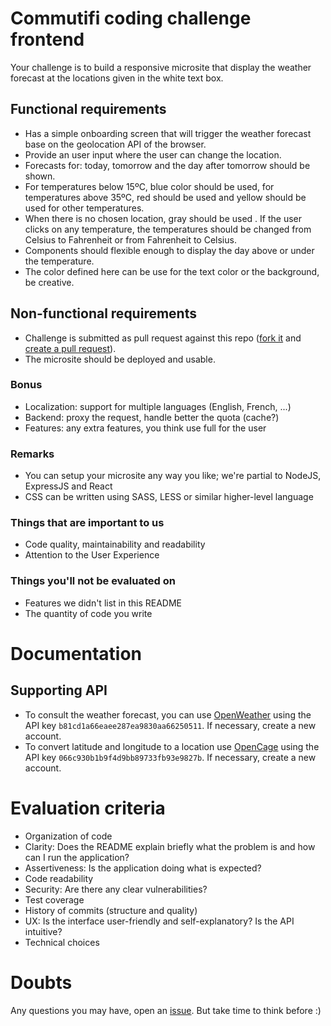 # Commutifi coding challenge frontend

Your challenge is to build a responsive microsite that display the weather forecast at the locations given in the white text box.

## Functional requirements

- Has a simple onboarding screen that will trigger the weather forecast base on the geolocation API of the browser.
- Provide an user input where the user can change the location.
- Forecasts for: today, tomorrow and the day after tomorrow should be shown.
- For temperatures below 15ºC, blue color should be used, for temperatures above 35ºC, red should be used and yellow should be used for other temperatures.
- When there is no chosen location, gray should be used . If the user clicks on any temperature, the temperatures should be changed from Celsius to Fahrenheit or from Fahrenheit to Celsius.
- Components should flexible enough to display the day above or under the temperature.
- The color defined here can be use for the text color or the background, be creative.

## Non-functional requirements

- Challenge is submitted as pull request against this repo ([fork it](https://help.github.com/articles/fork-a-repo/) and [create a pull request](https://help.github.com/articles/creating-a-pull-request-from-a-fork/)).
- The microsite should be deployed and usable.

### Bonus

* Localization: support for multiple languages (English, French, ...)
* Backend: proxy the request, handle better the quota (cache?)
* Features: any extra features, you think use full for the user
### Remarks

* You can setup your microsite any way you like; we're partial to NodeJS, ExpressJS and React
* CSS can be written using SASS, LESS or similar higher-level language

### Things that are important to us

- Code quality, maintainability and readability
- Attention to the User Experience

### Things you'll not be evaluated on

- Features we didn't list in this README
- The quantity of code you write

# Documentation

## Supporting API

- To consult the weather forecast, you can use [OpenWeather](https://api.openweathermap.org/data/2.5/weather?lat=33.44&lon=-94.04&appid=b81cd1a66eaee287ea9830aa66250511) using the API key `b81cd1a66eaee287ea9830aa66250511`. If necessary, create a new account.
- To convert latitude and longitude to a location use [OpenCage](https://api.opencagedata.com/geocode/v1/json?q=%7B%7Blatitude%7D%7D,%7B%7Blongitude%7D%7D&key=066c930b1b9f4d9bb89733fb93e9827b&language=en) using the API key `066c930b1b9f4d9bb89733fb93e9827b`. If necessary, create a new account.


# Evaluation criteria

- Organization of code
- Clarity: Does the README explain briefly what the problem is and how can I run the application?
- Assertiveness: Is the application doing what is expected?
- Code readability
- Security: Are there any clear vulnerabilities?
- Test coverage
- History of commits (structure and quality)
- UX: Is the interface user-friendly and self-explanatory? Is the API intuitive?
- Technical choices

# Doubts

Any questions you may have, open an [issue](https://github.com/Commutifi/coding-challenge-frontend). But take time to think before :)
